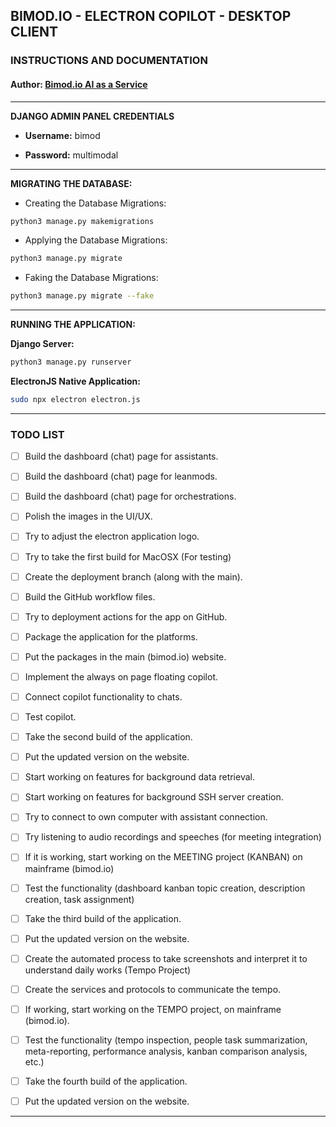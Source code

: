 
## BIMOD.IO - ELECTRON COPILOT - DESKTOP CLIENT
### INSTRUCTIONS AND DOCUMENTATION
#### **Author**: [Bimod.io AI as a Service](https://www.bimod.io)

---

**DJANGO ADMIN PANEL CREDENTIALS**

- **Username:** bimod

- **Password:** multimodal

---

**MIGRATING THE DATABASE:**

- Creating the Database Migrations:

```bash
python3 manage.py makemigrations
```

- Applying the Database Migrations:

```bash
python3 manage.py migrate
```

- Faking the Database Migrations:

```bash
python3 manage.py migrate --fake
```

---

**RUNNING THE APPLICATION:**

**Django Server:**

```bash
python3 manage.py runserver
```

**ElectronJS Native Application:**

```bash
sudo npx electron electron.js
```

---

### TODO LIST

- [ ] Build the dashboard (chat) page for assistants.
- [ ] Build the dashboard (chat) page for leanmods.
- [ ] Build the dashboard (chat) page for orchestrations.
- [ ] Polish the images in the UI/UX.
- [ ] Try to adjust the electron application logo.
- [ ] Try to take the first build for MacOSX (For testing)
- [ ] Create the deployment branch (along with the main).
- [ ] Build the GitHub workflow files.
- [ ] Try to deployment actions for the app on GitHub.
- [ ] Package the application for the platforms.
- [ ] Put the packages in the main (bimod.io) website.
- [ ] Implement the always on page floating copilot.
- [ ] Connect copilot functionality to chats.
- [ ] Test copilot.
- [ ] Take the second build of the application.
- [ ] Put the updated version on the website.
- [ ] Start working on features for background data retrieval.
- [ ] Start working on features for background SSH server creation.
- [ ] Try to connect to own computer with assistant connection.
- [ ] Try listening to audio recordings and speeches (for meeting integration)
- [ ] If it is working, start working on the MEETING project (KANBAN) on mainframe (bimod.io)
- [ ] Test the functionality (dashboard kanban topic creation, description creation, task assignment)
- [ ] Take the third build of the application.
- [ ] Put the updated version on the website.
- [ ] Create the automated process to take screenshots and interpret it to understand daily works (Tempo Project)
- [ ] Create the services and protocols to communicate the tempo.
- [ ] If working, start working on the TEMPO project, on mainframe (bimod.io).
- [ ] Test the functionality (tempo inspection, people task summarization, meta-reporting, performance analysis,
kanban comparison analysis, etc.)
- [ ] Take the fourth build of the application.
- [ ] Put the updated version on the website.


---
